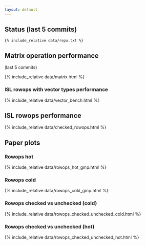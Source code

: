 ```yaml
---
layout: default
---
```


## Status (last 5 commits)
```
{% include_relative data/repo.txt %}
```

## Matrix operation performance
(last 5 commits)

{% include_relative data/matrix.html %}

### ISL rowops with vector types performance

{% include_relative data/vector_bench.html %}

## ISL rowops performance

{% include_relative data/checked_rowops.html %}

## Paper plots

### Rowops hot

{% include_relative data/rowops_hot_gmp.html %}

### Rowops cold

{% include_relative data/rowops_cold_gmp.html %}

### Rowops checked vs unchecked (cold)

{% include_relative data/rowops_checked_unchecked_cold.html %}

### Rowops checked vs unchecked (hot)

{% include_relative data/rowops_checked_unchecked_hot.html %}
